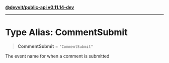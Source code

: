 [**@devvit/public-api v0.11.14-dev**](../README.md)

---

# Type Alias: CommentSubmit

> **CommentSubmit** = `"CommentSubmit"`

The event name for when a comment is submitted
